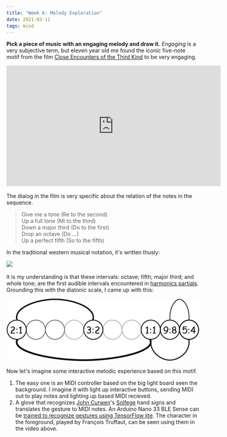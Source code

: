 ```yaml
---
title: "Week 6: Melody Exploration"
date: 2021-03-11
tags: mixd
---
```

**Pick a piece of music with an engaging melody and draw it.** *Engaging* is a very subjective term, but eleven year old me found the iconic five-note motif from the film [Close Encounters of the Third Kind](https://en.wikipedia.org/wiki/Close_Encounters_of_the_Third_Kind#Music) to be very engaging.

<iframe width="560" height="315" src="https://www.youtube.com/embed/AphKxQ2NsQo" frameborder="0" allow="accelerometer; autoplay; clipboard-write; encrypted-media; gyroscope; picture-in-picture" allowfullscreen></iframe>

The dialog in the film is very specific about the relation of the notes in the sequence.
> Give me a tone (Re to the second)\
Up a full tone (Mi to the third)\
Down a major third (Do to the first)\
Drop an octave (Do ...)\
Up a perfect fifth (So to the fifth)

In the traditional western musical notation, it's written thusly:

![](https://www.ars-nova.com/Theory%20Q&A/graphics/Q35.gif)

It is my understanding is that these intervals: octave; fifth; major third; and whole tone; are the first audible intervals encountered in [harmonics partials](https://www.ars-nova.com/Theory%20Q&A/Q35.html). Grounding this with the diatonic scale, I came up with this:

![](/images/ce3k.png)

Now let's imagine some interactive melodic experience based on this motif.

1) The easy one is an MIDI controller based on the big light board seen the background. I imagine it with light up interactive buttons, sending MIDI out to play notes and lighting up based MIDI recieved.
2) A glove that recognizes [John Curwen](https://en.wikipedia.org/wiki/John_Curwen)'s [Solfege](https://en.wikipedia.org/wiki/Solfège#Other_possibilities_to_denote_solfège) hand signs and translates the gesture to MIDI notes. An Arduino Nano 33 BLE Sense can be [trained to recognize gestures using TensorFlow lite](https://github.com/arduino/ArduinoTensorFlowLiteTutorials/tree/master/GestureToEmoji). The character in the foreground, played by François Truffaut, can be seen using them in the video above.
